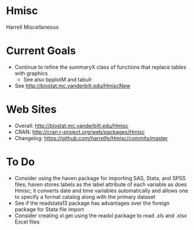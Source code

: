 Hmisc
=====

Harrell Miscellaneous

Current Goals
=============
* Continue to refine the summaryX class of functions that replace tables with graphics
   * See also bpplotM and tabulr
* See http://biostat.mc.vanderbilt.edu/HmiscNew

Web Sites
=============
* Overall: http://biostat.mc.vanderbilt.edu/Hmisc
* CRAN: http://cran.r-project.org/web/packages/Hmisc
* Changelog: https://github.com/harrelfe/Hmisc/commits/master

To Do
=====
* Consider using the haven package for importing SAS, Stata, and SPSS files; haven stores labels as the label attribute of each variable as does Hmisc; it converts date and time variables automatically and allows one to specify a format catalog along with the primary dataset
* See if the readstata13 package has advantages over the foreign package for Stata file import
* Consider creating xl.get using the readxl package to read .xls and .xlsx Excel files


